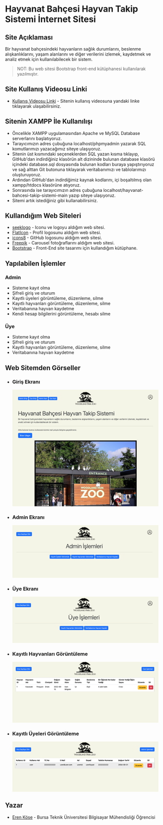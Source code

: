 # Hayvanat Bahçesi Hayvan Takip Sistemi İnternet Sitesi
## Site Açıklaması
Bir hayvanat bahçesindeki hayvanların sağlık durumlarını, beslenme
alışkanlıklarını, yaşam alanlarını ve diğer verilerini izlemek, kaydetmek ve analiz etmek için kullanılabilecek
bir sistem.
> NOT: Bu web sitesi Bootstrap front-end kütüphanesi kullanılarak yazılmıştır. 
## Site Kullanış Videosu Linki
* [Kullanış Videosu Linki](https://youtu.be/qEXkgVCYsDw) - Sitenin kullanış videosuna yandaki linke tıklayarak ulaşabilirsiniz.
## Sitenin XAMPP İle Kullanılışı
* Öncelikle XAMPP uygulamasından Apache ve MySQL Database serverlarını başlatıyoruz.
* Tarayıcımızın adres çubuğuna localhost/phpmyadmin yazarak SQL komutlarımızı yazacağımız siteye ulaşıyoruz.
* Sitenin üst kısmındaki seçeneklerden SQL yazan kısma tıklayıp, GitHub'dan indirdiğiniz klasörün alt dizininde bulunan database klasörü içindeki database.sql dosyasında bulunan kodları buraya yapıştırıyoruz ve sağ alttan Git butonuna tıklayarak veritabanımızı ve tablolarımızı oluşturuyoruz. 
* Ardından GitHub'dan indirdiğimiz kaynak kodlarını, içi boşaltılmış olan xampp/htdocs klasörüne atıyoruz.
* Sonrasında ise tarayıcımızın adres çubuğuna localhost/hayvanat-bahcesi-takip-sistemi-main yazıp siteye ulaşıyoruz.
* Sitemi artık istediğiniz gibi kullanabilirsiniz.

## Kullandığım Web Siteleri
* [seeklogo](https://seeklogo.com/free-vector-logos/zoo) - Iconu ve logoyu aldığım web sitesi.
* [FlatIcon](https://www.flaticon.com/free-icon/profile_6522516) - Profil logosunu aldığım web sitesi.
* [icons8](https://icons8.com/icons/set/github--white) - GitHub logosunu aldığım web sitesi.
* [Freepik](https://www.seattleandsound.com/woodland-park-zoo/) - Carousel fotoğraflarını aldığım web sitesi.
* [Bootstrap](https://getbootstrap.com/docs/4.6/getting-started/introduction/) - Front-End site tasarımı için kullandığım kütüphane.
## Yapılabilen İşlemler
### Admin
* Sisteme kayıt olma
* Şifreli giriş ve oturum
* Kayıtlı üyeleri görüntüleme, düzenleme, silme
* Kayıtlı hayvanları görüntüleme, düzenleme, silme
* Veritabanına hayvan kaydetme
* Kendi hesap bilgilerini görüntüleme, hesabı silme
### Üye
* Sisteme kayıt olma
* Şifreli giriş ve oturum
* Kayıtlı hayvanları görüntüleme, düzenleme, silme
* Veritabanına hayvan kaydetme
## Web Sitemden Görseller
* ### Giriş Ekranı
  ![](readmeImages/index.png)
* ### Admin Ekranı
  ![](readmeImages/adminPage.png)
* ### Üye Ekranı
  ![](readmeImages/userPage.png)
* ### Kayıtlı Hayvanları Görüntüleme
  ![](readmeImages/showAnimals.png)
* ### Kayıtlı Üyeleri Görüntüleme
  ![](readmeImages/showUsers.png)
## Yazar
* [Eren Köse](https://tr.linkedin.com/in/eren-k%C3%B6se-338936252?trk=people-guest_people_search-card) - Bursa Teknik Üniversitesi Bilgisayar Mühendisliği Öğrencisi
